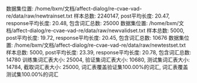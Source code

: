数据集位置: /home/bxm/文档/affect-dialog/re-cvae-vad-re/data/raw/newtrainset.txt
样本总数: 2240147, post平均长度: 20.47, response平均长度: 20.48, 包含词汇总数: 25000
数据集位置: /home/bxm/文档/affect-dialog/re-cvae-vad-re/data/raw/newvalidset.txt
样本总数: 5000, post平均长度: 19.72, response平均长度: 20.45, 包含词汇总数: 10676
数据集位置: /home/bxm/文档/affect-dialog/re-cvae-vad-re/data/raw/newtestset.txt
样本总数: 5000, post平均长度: 23.39, response平均长度: 20.78, 包含词汇总数: 14780
训练集词汇表大小: 25004, 验证集词汇表大小: 10680, 测试集词汇表大小: 14784, 截取词汇表大小: 25000, 词汇表覆盖验证集100.00%的词汇, 词汇表覆盖测试集100.00%的词汇